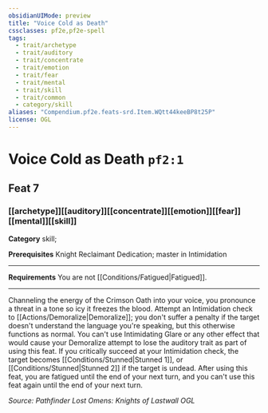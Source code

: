 ```yaml
---
obsidianUIMode: preview
title: "Voice Cold as Death"
cssclasses: pf2e,pf2e-spell
tags:
  - trait/archetype
  - trait/auditory
  - trait/concentrate
  - trait/emotion
  - trait/fear
  - trait/mental
  - trait/skill
  - trait/common
  - category/skill
aliases: "Compendium.pf2e.feats-srd.Item.WQtt44keeBP8t25P"
license: OGL
---
```

# Voice Cold as Death `pf2:1`
## Feat 7
### [[archetype]][[auditory]][[concentrate]][[emotion]][[fear]][[mental]][[skill]]

**Category** skill; 



**Prerequisites** Knight Reclaimant Dedication; master in Intimidation
* * *
**Requirements** You are not [[Conditions/Fatigued|Fatigued]].

* * *

Channeling the energy of the Crimson Oath into your voice, you pronounce a threat in a tone so icy it freezes the blood. Attempt an Intimidation check to [[Actions/Demoralize|Demoralize]]; you don't suffer a penalty if the target doesn't understand the language you're speaking, but this otherwise functions as normal. You can't use Intimidating Glare or any other effect that would cause your Demoralize attempt to lose the auditory trait as part of using this feat. If you critically succeed at your Intimidation check, the target becomes [[Conditions/Stunned|Stunned 1]], or [[Conditions/Stunned|Stunned 2]] if the target is undead. After using this feat, you are fatigued until the end of your next turn, and you can't use this feat again until the end of your next turn.

*Source: Pathfinder Lost Omens: Knights of Lastwall*
*OGL*